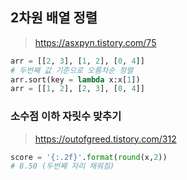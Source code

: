 ## 2차원 배열 정렬

> https://asxpyn.tistory.com/75

```python
arr = [[2, 3], [1, 2], [0, 4]]
# 두번째 값 기준으로 오름차순 정렬
arr.sort(key = lambda x:x[1])
arr = [[1, 2], [2, 3], [0, 4]]
```



### 소수점 이하 자릿수 맞추기

>https://outofgreed.tistory.com/312

```python
score = '{:.2f}'.format(round(x,2))
# 8.50 (두번째 자리 채워짐)
```

